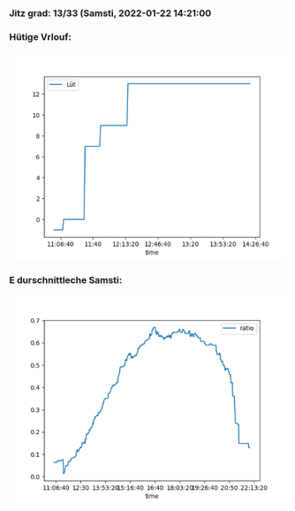 ### Jitz grad: 13/33 (Samsti, 2022-01-22 14:21:00

### Hütige Vrlouf:
![Graph](Today.png)

### E durschnittleche Samsti:
![Graph](Samsti.png)